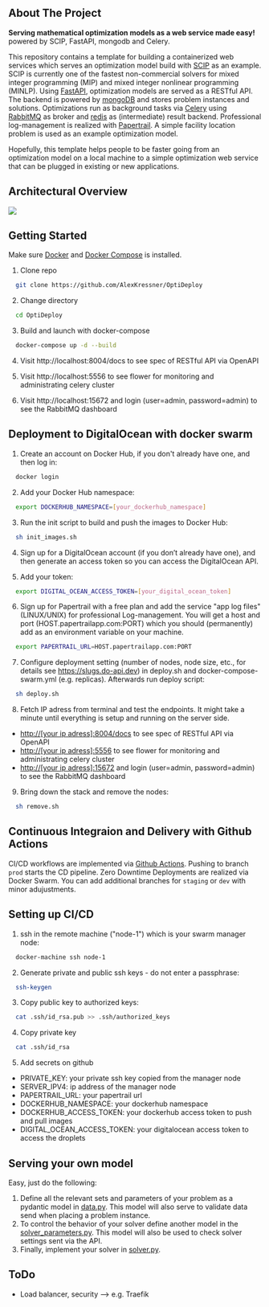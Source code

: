 
## About The Project
**Serving mathematical optimization models as a web service made easy!** powered by SCIP, FastAPI, mongodb and Celery.

This repository contains a template for building a containerized web services which serves an optimization model build with [SCIP](https://www.scipopt.org/index.php#about) as an example. SCIP is currently one of the fastest non-commercial solvers for mixed integer programming (MIP) and mixed integer nonlinear programming (MINLP). Using [FastAPI](https://fastapi.tiangolo.com), optimization models are served as a RESTful API. The backend is powered by [mongoDB](https://www.mongodb.com/de-de) and stores problem instances and solutions. Optimizations run as background tasks via [Celery](https://docs.celeryproject.org/en/stable/) using [RabbitMQ](https://www.rabbitmq.com) as broker and [redis](https://redis.io) as (intermediate) result backend. Professional log-management is realized with [Papertrail](https://papertrailapp.com). A simple facility location problem is used as an example optimization model.

Hopefully, this template helps people to be faster going from an optimization model on a local machine to a simple optimization web service that can be plugged in existing or new applications.


## Architectural Overview
<img src="https://user-images.githubusercontent.com/25706472/141779451-1a9b8ce9-0839-4a4d-b670-8d68c63f3f07.png">

## Getting Started

Make sure [Docker](https://www.docker.com) and [Docker Compose](https://docs.docker.com/compose/install/) is installed.

1. Clone repo
  ```sh
    git clone https://github.com/AlexKressner/OptiDeploy
  ```
2. Change directory
  ```sh
    cd OptiDeploy
  ```

3. Build and launch with docker-compose
  ```sh
    docker-compose up -d --build
  ```

4. Visit http://localhost:8004/docs to see spec of RESTful API via OpenAPI

5. Visit http://localhost:5556 to see flower for monitoring and administrating celery cluster

6. Visit http://localhost:15672 and login (user=admin, password=admin) to see the RabbitMQ dashboard


## Deployment to DigitalOcean with docker swarm

1. Create an account on Docker Hub, if you don't already have one, and then log in:
  ```sh
    docker login
  ```
2. Add your Docker Hub namespace:
  ```sh
    export DOCKERHUB_NAMESPACE=[your_dockerhub_namespace]
  ```
3. Run the init script to build and push the images to Docker Hub:
  ```sh
    sh init_images.sh
  ```
4. Sign up for a DigitalOcean account (if you don’t already have one), and then generate an access token so you can access the DigitalOcean API.

5. Add your token:
  ```sh
    export DIGITAL_OCEAN_ACCESS_TOKEN=[your_digital_ocean_token]
  ``` 
6. Sign up for Papertrail with a free plan and add the service "app log files" (LINUX/UNIX) for professional Log-management. You will get a host and port (HOST.papertrailapp.com:PORT) which you should (permanently) add as an environment variable on your machine.
  ```sh
    export PAPERTRAIL_URL=HOST.papertrailapp.com:PORT
  ```
7. Configure deployment setting (number of nodes, node size, etc., for details see https://slugs.do-api.dev) in deploy.sh and docker-compose-swarm.yml (e.g. replicas). Afterwards run deploy script:
  ```sh 
    sh deploy.sh
  ```
8. Fetch IP adress from terminal and test the endpoints. It might take a minute until everything is setup and running on the server side.
  - [http://[your ip adress]:8004/docs](http://your_ip_adress:8004/docs) to see spec of RESTful API via OpenAPI
  - [http://[your ip adress]:5556](http://your_ip_adress:5556) to see flower for monitoring and administrating celery cluster
  - [http://[your ip adress]:15672](http://your_ip_adress:15672) and login (user=admin, password=admin) to see the RabbitMQ dashboard

9. Bring down the stack and remove the nodes:
  ```sh 
    sh remove.sh
  ```


## Continuous Integraion and Delivery with Github Actions
CI/CD workflows are implemented via [Github Actions](https://docs.github.com/en/actions). Pushing to branch ```prod``` starts the CD pipeline. Zero Downtime Deployments are realized via Docker Swarm. You can add additional branches for ```staging``` or ```dev``` with minor adujustments.


## Setting up CI/CD
1. ssh in the remote machine ("node-1") which is your swarm manager node:
  ```sh
    docker-machine ssh node-1
  ```

2. Generate private and public ssh keys - do not enter a passphrase:
  ```sh
    ssh-keygen
  ```

3. Copy public key to authorized keys:
  ```sh
    cat .ssh/id_rsa.pub >> .ssh/authorized_keys
  ```

4. Copy private key
  ```sh
    cat .ssh/id_rsa
  ````

5. Add secrets on github
  - PRIVATE_KEY: your private ssh key copied from the manager node
  - SERVER_IPV4: ip address of the manager node
  - PAPERTRAIL_URL: your papertrail url
  - DOCKERHUB_NAMESPACE: your dockerhub namespace
  - DOCKERHUB_ACCESS_TOKEN: your dockerhub access token to push and pull images
  - DIGITAL_OCEAN_ACCESS_TOKEN: your digitalocean access token to access the droplets



## Serving your own model
Easy, just do the following:
1. Define all the relevant sets and parameters of your problem as a pydantic model in [data.py](https://github.com/AlexKressner/OptiDeploy/blob/master/project/app/models/data.py). This model will also serve to validate data send
when placing a problem instance.
2. To control the behavior of your solver define another model in the [solver_parameters.py](https://github.com/AlexKressner/OptiDeploy/blob/master/project/app/optimizer/solver_parameters.py). This model will also be used to check solver settings sent via the API.
3. Finally, implement your solver in [solver.py](https://github.com/AlexKressner/OptiDeploy/blob/master/project/app/optimizer/solver.py).


## ToDo 
- Load balancer, security --> e.g. Traefik









